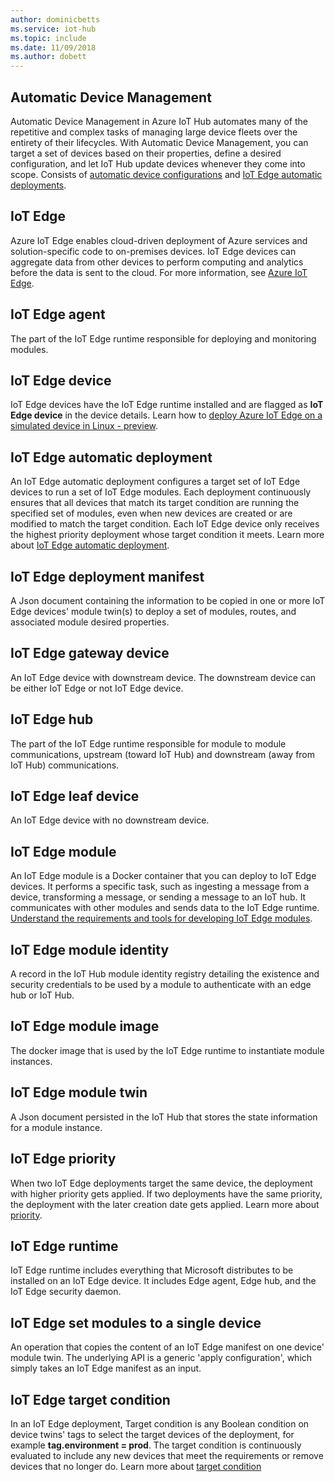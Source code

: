 ```yaml
---
author: dominicbetts
ms.service: iot-hub
ms.topic: include
ms.date: 11/09/2018    
ms.author: dobett
---
```

## Automatic Device Management
Automatic Device Management in Azure IoT Hub automates many of the repetitive and complex tasks of managing large device fleets over the entirety of their lifecycles. With Automatic Device Management, you can target a set of devices based on their properties, define a desired configuration, and let IoT Hub update devices whenever they come into scope.  Consists of [automatic device configurations](../articles/iot-hub/iot-hub-auto-device-config.md) and [IoT Edge automatic deployments](../articles/iot-edge/how-to-deploy.md).

## IoT Edge
Azure IoT Edge enables cloud-driven deployment of Azure services and solution-specific code to on-premises devices. IoT Edge devices can aggregate data from other devices to perform computing and analytics before the data is sent to the cloud. For more information, see [Azure IoT Edge](https://docs.microsoft.com/azure/iot-edge/).

## IoT Edge agent
The part of the IoT Edge runtime responsible for deploying and monitoring modules.

## IoT Edge device
IoT Edge devices have the IoT Edge runtime installed and are flagged as **IoT Edge device** in the device details. Learn how to [deploy Azure IoT Edge on a simulated device in Linux - preview](https://docs.microsoft.com/azure/iot-edge/tutorial-simulate-device-linux).

## IoT Edge automatic deployment
An IoT Edge automatic deployment configures a target set of IoT Edge devices to run a set of IoT Edge modules. Each deployment continuously ensures that all devices that match its target condition are running the specified set of modules, even when new devices are created or are modified to match the target condition. Each IoT Edge device only receives the highest priority deployment whose target condition it meets. Learn more about [IoT Edge automatic deployment](https://docs.microsoft.com/azure/iot-edge/module-deployment-monitoring).

## IoT Edge deployment manifest
A Json document containing the information to be copied in one or more IoT Edge devices' module twin(s) to deploy a set of modules, routes, and associated module desired properties.

## IoT Edge gateway device
An IoT Edge device with downstream device. The downstream device can be either IoT Edge or not IoT Edge device.

## IoT Edge hub
The part of the IoT Edge runtime responsible for module to module communications, upstream (toward IoT Hub) and downstream (away from IoT Hub) communications. 

## IoT Edge leaf device
An IoT Edge device with no downstream device. 

## IoT Edge module
An IoT Edge module is a Docker container that you can deploy to IoT Edge devices. It performs a specific task, such as ingesting a message from a device, transforming a message, or sending a message to an IoT hub. It communicates with other modules and sends data to the IoT Edge runtime. [Understand the requirements and tools for developing IoT Edge modules](https://docs.microsoft.com/azure/iot-edge/module-development).

## IoT Edge module identity
A record in the IoT Hub module identity registry detailing the existence and security credentials to be used by a module to authenticate with an edge hub or IoT Hub.

## IoT Edge module image
The docker image that is used by the IoT Edge runtime to instantiate module instances.

## IoT Edge module twin
A Json document persisted in the IoT Hub that stores the state information for a module instance.

## IoT Edge priority
When two IoT Edge deployments target the same device, the deployment with higher priority gets applied. If two deployments have the same priority, the deployment with the later creation date gets applied. Learn more about [priority](https://docs.microsoft.com/azure/iot-edge/module-deployment-monitoring#priority).

## IoT Edge runtime
IoT Edge runtime includes everything that Microsoft distributes to be installed on an IoT Edge device. It includes Edge agent, Edge hub, and the IoT Edge security daemon.

## IoT Edge set modules to a single device
An operation that copies the content of an IoT Edge manifest on one device' module twin. The underlying API is a generic 'apply configuration', which simply takes an IoT Edge manifest as an input.

## IoT Edge target condition
In an IoT Edge deployment, Target condition is any Boolean condition on device twins' tags to select the target devices of the deployment, for example **tag.environment = prod**. The target condition is continuously evaluated to include any new devices that meet the requirements or remove devices that no longer do. Learn more about [target condition](https://docs.microsoft.com/azure/iot-edge/module-deployment-monitoring#target-condition)